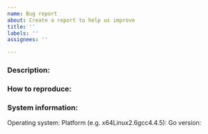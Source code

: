 ```yaml
---
name: Bug report
about: Create a report to help us improve
title: ''
labels: ''
assignees: ''

---
```


### Description:



### How to reproduce:



### System information:
Operating system:
Platform (e.g. x64Linux2.6gcc4.4.5): 
Go version:
